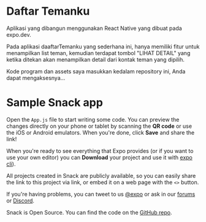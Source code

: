 # Daftar Temanku
Aplikasi yang dibangun menggunakan React Native yang dibuat pada expo.dev.

Pada aplikasi daaftarTemanku yang sederhana ini, hanya memiliki fitur untuk menampilkan list teman, kemudian terdapat tombol "LIHAT DETAIL" yang ketika ditekan akan menampilkan detail dari kontak teman yang dipilih.

Kode program dan assets saya masukkan kedalam repository ini, Anda dapat mengaksesnya...

# Sample Snack app

Open the `App.js` file to start writing some code. You can preview the changes directly on your phone or tablet by scanning the **QR code** or use the iOS or Android emulators. When you're done, click **Save** and share the link!

When you're ready to see everything that Expo provides (or if you want to use your own editor) you can **Download** your project and use it with [expo cli](https://docs.expo.dev/get-started/installation/#expo-cli)).

All projects created in Snack are publicly available, so you can easily share the link to this project via link, or embed it on a web page with the `<>` button.

If you're having problems, you can tweet to us [@expo](https://twitter.com/expo) or ask in our [forums](https://forums.expo.dev/c/expo-dev-tools/61) or [Discord](https://chat.expo.dev/).

Snack is Open Source. You can find the code on the [GitHub repo](https://github.com/expo/snack).
